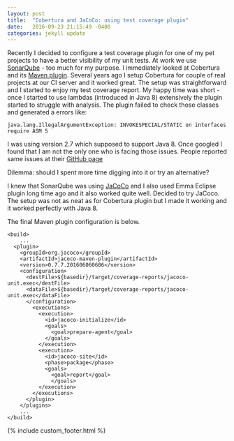 ```yaml
---
layout: post
title:  "Cobertura and JaCoCo: using test coverage plugin"
date:   2016-09-23 21:15:49 -0400
categories: jekyll update
---
```

Recently I decided to configure a test coverage plugin for one of my pet projects to have a better visibility of my unit tests. At work we use [SonarQube](http://www.sonarqube.org/) - too much for my purpose. I immediately looked at Cobertura and its [Maven plugin](http://www.mojohaus.org/cobertura-maven-plugin/). Several years ago I setup Cobertura for couple of real projects at our CI server and it worked great. The setup was straightforward and I started to enjoy my test coverage report. My happy time was short - once I started to use lambdas (introduced in Java 8) extensively the plugin started to struggle with analysis. The plugin failed to check those classes and generated a errors like:

```
java.lang.IllegalArgumentException: INVOKESPECIAL/STATIC on interfaces require ASM 5
```

I was using version 2.7 which supposed to support Java 8. Once googled I found that I am not the only one who is facing those issues. People reported same issues at their [GitHub page](https://github.com/cobertura/cobertura/issues/166)

Dilemma: should I spent more time digging into it or try an alternative?

I knew that SonarQube was using [JaCoCo](http://www.eclemma.org/jacoco/) and I also used Emma Eclipse plugin long time ago and it also worked quite well. Decided to try JaCoco. The setup was not as neat as for Cobertura plugin but I made it working and it worked perfectly with Java 8.

The final Maven plugin configuration is below.

```
<build>
	...
  <plugin>
    <groupId>org.jacoco</groupId>
    <artifactId>jacoco-maven-plugin</artifactId>
    <version>0.7.7.201606060606</version>
    <configuration>
      <destFile>${basedir}/target/coverage-reports/jacoco-unit.exec</destFile>
      <dataFile>${basedir}/target/coverage-reports/jacoco-unit.exec</dataFile>
      </configuration>
        <executions>
          <execution>
            <id>jacoco-initialize</id>
            <goals>
              <goal>prepare-agent</goal>
            </goals>
          </execution>
          <execution>
            <id>jacoco-site</id>
            <phase>package</phase>
            <goals>
              <goal>report</goal>
              </goals>
          </execution>
        </executions>
      </plugin>
    </plugins>
    ...
</build>
```
{% include custom_footer.html %}

